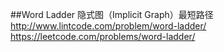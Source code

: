 ##Word Ladder
隐式图（Implicit Graph）最短路径
http://www.lintcode.com/problem/word-ladder/
https://leetcode.com/problems/word-ladder/